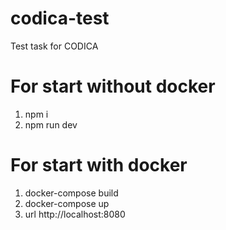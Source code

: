 # codica-test
Test task for CODICA
# For start without docker 
1) npm i
2) npm run dev
# For start with docker
1) docker-compose build
2) docker-compose up
3) url http://localhost:8080
